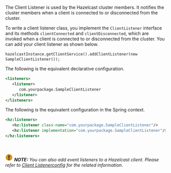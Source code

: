 
The Client Listener is used by the Hazelcast cluster members. It notifies the cluster members when a client is connected to or disconnected from the cluster.

To write a client listener class, you implement the `ClientListener` interface and its methods `clientConnected` and `clientDisconnected`,
which are invoked when a client is connected to or disconnected from the cluster. You can add your client listener as shown below.

```
hazelcastInstance.getClientService().addClientListener(new SampleClientListener());
```

The following is the equivalent declarative configuration.

```xml
<listeners>
   <listener>
      com.yourpackage.SampleClientListener
   </listener>
</listeners>
```

The following is the equivalent configuration in the Spring context.

```xml
<hz:listeners>
   <hz:listener class-name="com.yourpackage.SampleClientListener"/>
   <hz:listener implementation="com.yourpackage.SampleClientListener"/>
</hz:listeners>
```



<br></br>
![image](../../images/NoteSmall.jpg) ***NOTE:*** *You can also add event listeners to a Hazelcast client. Please refer to [Client Listenerconfig](/1600_Hazelcast_Clients/100_Java_Client/300_Configuration/700_Listeners.md) for the related information.*

